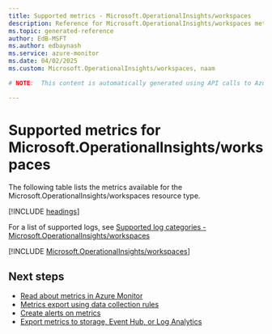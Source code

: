 ```yaml
---
title: Supported metrics - Microsoft.OperationalInsights/workspaces
description: Reference for Microsoft.OperationalInsights/workspaces metrics in Azure Monitor.
ms.topic: generated-reference
author: EdB-MSFT
ms.author: edbaynash
ms.service: azure-monitor
ms.date: 04/02/2025
ms.custom: Microsoft.OperationalInsights/workspaces, naam

# NOTE:  This content is automatically generated using API calls to Azure. Any edits made on these files will be overwritten in the next run of the script. 

---
```


  
# Supported metrics for Microsoft.OperationalInsights/workspaces
  
The following table lists the metrics available for the Microsoft.OperationalInsights/workspaces resource type.  
  
  
[!INCLUDE [headings](~/reusable-content/ce-skilling/azure/includes/azure-monitor/reference/metrics/metrics-headings.md)]  
  
  
  
For a list of supported logs, see [Supported log categories - Microsoft.OperationalInsights/workspaces](../supported-logs/microsoft-operationalinsights-workspaces-logs.md)  
  
 

[!INCLUDE [Microsoft.OperationalInsights/workspaces](~/reusable-content/ce-skilling/azure/includes/azure-monitor/reference/metrics/microsoft-operationalinsights-workspaces-metrics-include.md)]  



## Next steps

- [Read about metrics in Azure Monitor](/azure/azure-monitor/data-platform)
- [Metrics export using data collection rules](/azure/azure-monitor/essentials/data-collection-metrics)
- [Create alerts on metrics](/azure/azure-monitor/alerts/alerts-overview)
- [Export metrics to storage, Event Hub, or Log Analytics](/azure/azure-monitor/essentials/platform-logs-overview)
